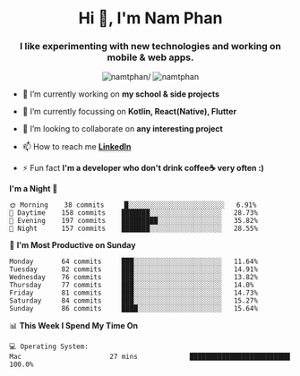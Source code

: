 <h1 align="center">Hi 👋, I'm Nam Phan</h1>
<h3 align="center">I like experimenting with new technologies and working on mobile & web apps.</h3>
<p align="center"> <img src=https://komarev.com/ghpvc/?username=namtphan alt=namtphan/> <img 
src="https://img.shields.io/github/last-commit/namtphan/namtphan" alt="namtphan" /> </p>

- 🔭 I’m currently working on **my school & side projects**

- 🌱 I’m currently focussing on **Kotlin, React(Native), Flutter**

- 👯 I’m looking to collaborate on **any interesting project**

- 📫 How to reach me **[LinkedIn](https://www.linkedin.com/in/namtphan2)**

- ⚡ Fun fact **I'm a developer who don't drink coffee☕ very often :)**

<!-- Most used languages stats -->
<!-- [![Top Langs](https://github-readme-stats.vercel.app/api/top-langs/?username=namtphan&layout=compact)](https://github.com/namtphan2/github-readme-stats) -->
  
<!--START_SECTION:waka-->
**I'm a Night 🦉** 

```text
🌞 Morning    38 commits     █░░░░░░░░░░░░░░░░░░░░░░░░   6.91% 
🌆 Daytime    158 commits    ███████░░░░░░░░░░░░░░░░░░   28.73% 
🌃 Evening    197 commits    █████████░░░░░░░░░░░░░░░░   35.82% 
🌙 Night      157 commits    ███████░░░░░░░░░░░░░░░░░░   28.55%

```
📅 **I'm Most Productive on Sunday** 

```text
Monday       64 commits     ███░░░░░░░░░░░░░░░░░░░░░░   11.64% 
Tuesday      82 commits     ███░░░░░░░░░░░░░░░░░░░░░░   14.91% 
Wednesday    76 commits     ███░░░░░░░░░░░░░░░░░░░░░░   13.82% 
Thursday     77 commits     ███░░░░░░░░░░░░░░░░░░░░░░   14.0% 
Friday       81 commits     ███░░░░░░░░░░░░░░░░░░░░░░   14.73% 
Saturday     84 commits     ███░░░░░░░░░░░░░░░░░░░░░░   15.27% 
Sunday       86 commits     ████░░░░░░░░░░░░░░░░░░░░░   15.64%

```


📊 **This Week I Spend My Time On** 

```text
💻 Operating System: 
Mac                      27 mins             █████████████████████████   100.0%

```


<!--END_SECTION:waka-->

